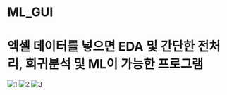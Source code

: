 # ML_GUI
# 엑셀 데이터를 넣으면 EDA 및 간단한 전처리, 회귀분석 및 ML이 가능한 프로그램
![1](https://user-images.githubusercontent.com/100403464/195526522-5b2f7c33-6451-4f0c-bc97-858dce889982.png)
![2](https://user-images.githubusercontent.com/100403464/195526527-56e489dd-e17c-4838-b815-e5c56e686422.png)
![3](https://user-images.githubusercontent.com/100403464/195526556-f6218030-3aa3-4833-a819-98fa5a0e8152.png)
